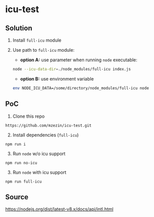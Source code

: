 # icu-test

## Solution
1. Install ```full-icu``` module
2. Use path to ```full-icu``` module:
    * **option A:** use parameter when running  ```node``` executable: 
    
    ```bash
    node --icu-data-dir=./node_modules/full-icu index.js
    ```
    * **option B:** use environment variable 
       
    ```bash
    env NODE_ICU_DATA=/some/directory/node_modules/full-icu node
    ```

## PoC

1. Clone this repo
```
https://github.com/mzezin/icu-test.git
```
2. Install dependencies (```full-icu```)
```
npm run i
```
3. Run ```node``` w/o icu support
```
npm run no-icu
```
3. Run ```node``` with icu support
```
npm run full-icu

```


## Source
https://nodejs.org/dist/latest-v8.x/docs/api/intl.html    